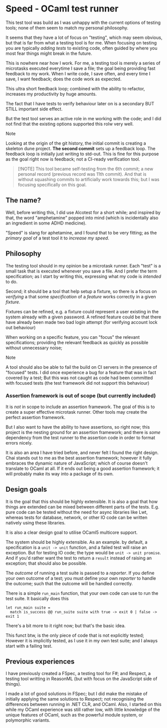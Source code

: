 # Speed - OCaml test runner

This test tool was build as I was unhappy with the current options of testing
tools; none of them seem to match my personal philosophy.

It seems that they have a lot of focus on "testing", which may seem obvious, but
that is far from what a testing tool is for me. When focusing on testing you
are typically _adding tests_ to existing code, often guided by where you most
fear things might break in the future.

This is nowhere near how I work. For me, a testing tool is merely a series of
microtasks executed everytime I save a file; the goal being providing fast
feedback to my work. When I write code, I save often, and every time I save, I
want feedback; does the code work as expected.

This ultra short feedback loop; combined with the ability to refactor, increases
my productivity by huge amounts.

The fact that I have tests to verify behaviour later on is a secondary BUT STILL
important side effect.

But the test tool serves an active role in me working with the code; and I did
not find that the existing options supported this rolw very well.

> [!NOTE]
> Looking at the origin of the git history, the initial commit is creating a
> skeleton dune project. **The second commit** sets up a feedback loop. The
> feedback loop is initially just writing to std-out. This is fine for this
> purpose as the goal right now is feedback; not a CI-ready verification tool.

> [!NOTE] This tool became self-testing from the 6th commit; a new personal
> record (previous record was 11th commit). And that is without squashing
> commits to artificially work towards this; but I was focusing specifically on
> this goal.

## The name?

Well, before writing this, I did use Alcotest for a short while; and inspired by
that, the word "amphetamine" popped into mind (which is incidentally also an
ingredient in some ADHD medicine).

"Speed" is slang for aphetamine, and I found that to be very fitting; as the
_primary goal_ of a test tool it to _increase my speed_.

## Philosophy

The testing tool should in my opinion be a microtask runner. Each "test" is a
small task that is executed whenever you save a file. And I prefer the term
specification; as I start by writing this, expressing what my code is _intended_
to do.

Second; it should be a tool that help setup a fixture, so there is a focus on
_verifying_ a that some _specification_ of a _feature_ works correctly in a
given _fixture_.

Fixtures can be refined, e.g. a fixture could represent a user existing in the
system already with a given password. A refined feature could be that there have
already been made two bad login attempt (for verifying account lock out
behaviour)

When working on a specific feature, you can "focus" the relevant specifications;
providing the relevant feedback as quickly as possible without unnecessary
noise;

> [!NOTE]
> A tool should also be able to fail the build on CI servers in the presence of
> "focused" tests. I did once experience a bug for a feature that was in fact
> covered by a test; But this was not caught as code had been committed with
> focused tests (the test framework did not support this behaviour)

### Assertion framework is out of scope (but currently included)

It is _not_ in scope to include an assertion framework. The goal of this is to
create a super effective microtask runner. Other tools may create the perfect
assertion framework.

But I also want to have the ability to have assertions, so right now; this
project is the nesting ground for an assertion framework; and there is _some_
dependency from the test runner to the assertion code in order to format errors
nicely.

It is also an area I have tried before, and never felt I found the right design.
Chai stands out to me as the best assertion framework; however it fully embraces
the dynamic nature of JavaScript; which of course doesn't translate to OCaml at
all. If it ends out being a good assertion framework; it will probably make its
way into a package of its own.

## Design goals

It is the goal that this should be highly extensible. It is also a goal that how
things are extended can be mixed between different parts of the tests. E.g. pure
code can be tested without the need for async libraries like Lwt, whereas
tests for database, network, or other IO code can be written natively using
these libraries.

It is also a clear design goal to utilise OCaml5 multicore support.

The system should be highly extensible. As an example. by default, a
specification is a `unit -> unit` function, and a failed test will raise an
exception. But for testing IO code; the type would be `unit -> unit promise`.
And if you'd rather want the test to return a `result` instead of raising an
exception; that should also be possible.

The _outcome_ of running a test suite is passed to a _reporter_. If you define
your own outcome of a test; you must define your own _reporter_ to handle the
outcome; such that the outcome will be handled correctly.

There is a simple `run_main` function, that your own code can use to run the
test suite. It basically does this

```
let run_main suite =
  match is_success @@ run_suite suite with true -> exit 0 | false -> exit 1
```

There's a bit more to it right now; but that's the basic idea.

This funct btw, is the only piece of code that is not explicitly tested; However
it is implicitly tested, as I use it in my own test suite; and I always start
with a failing test.

## Previous experiences

I have previously created a FSpec, a testing tool for F#; and Respect, a
testing tool writting in ReasonML (but with focus on the JavaScript side of
things).

I made a lot of good solutions in FSpec; but I did make the mistake of initially
applying the same solutions to Respect; not recognising the differences between
running in .NET CLR, and OCaml. Also, I started on this while my OCaml
experience was still rather low, with little knowledge of the unique features of
OCaml, such as the powerful module system, or polymorphic variants.
